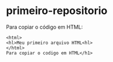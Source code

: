 # primeiro-repositorio

Para copiar o código em HTML:
```
<html>
<hl>Meu primeiro arquivo HTML<hl>
</html>
Para copiar o codigo em HTML</h1>

